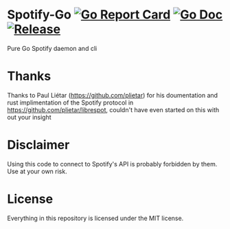 # Spotify-Go [![Go Report Card](https://goreportcard.com/badge/github.com/ThatTomPerson/spotigo?style=flat-square)](https://goreportcard.com/report/github.com/ThatTomPerson/spotigo) [![Go Doc](https://img.shields.io/badge/godoc-reference-blue.svg?style=flat-square)](http://godoc.org/github.com/ThatTomPerson/spotigo) [![Release](https://img.shields.io/github/release/ThatTomPerson/spotigo.svg?style=flat-square)](https://github.com/ThatTomPerson/spotigo/releases/latest)

Pure Go Spotify daemon and cli

# Thanks

Thanks to Paul Liétar (https://github.com/plietar) for his doumentation and rust implimentation of the Spotify protocol in https://github.com/plietar/librespot, couldn't have even started on this with out your insight

# Disclaimer

Using this code to connect to Spotify's API is probably forbidden by them. Use at your own risk.

# License

Everything in this repository is licensed under the MIT license.
